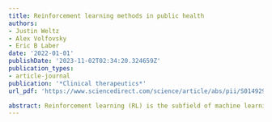 ```yaml
---
title: Reinforcement learning methods in public health
authors:
- Justin Weltz
- Alex Volfovsky
- Eric B Laber
date: '2022-01-01'
publishDate: '2023-11-02T02:34:20.324659Z'
publication_types:
- article-journal
publication: '*Clinical therapeutics*'
url_pdf: 'https://www.sciencedirect.com/science/article/abs/pii/S0149291821004550'

abstract: Reinforcement learning (RL) is the subfield of machine learning focused on optimal sequential decision making under uncertainty. An optimal RL strategy maximizes cumulative utility by experimenting only if and when the information generated by experimentation is likely to outweigh associated short-term costs. RL represents a holistic approach to decision making that evaluates the impact of every action (ie, data collection, allocation of resources, and treatment assignment) in terms of short-term and long-term utility to stakeholders. Thus, RL is an ideal model for a number of complex decision problems that arise in public health, including resource allocation in a pandemic, monitoring or testing, and adaptive sampling for hidden populations. Nevertheless, although RL has been applied successfully in a wide range of domains, including precision medicine, it has not been widely adopted in public health. The purposes of this review are to introduce key ideas in RL and to identify challenges and opportunities associated with the application of RL in public health.
---
```

